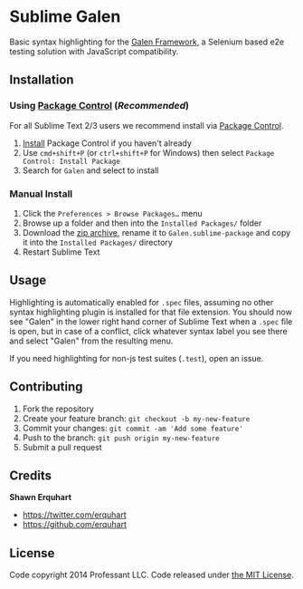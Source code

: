 # Sublime Galen

Basic syntax highlighting for the [Galen Framework][galen], a Selenium based e2e testing solution with JavaScript compatibility.

## Installation

### Using [Package Control][pkgcontrol] (*Recommended*)

For all Sublime Text 2/3 users we recommend install via [Package Control][pkgcontrol].

1. [Install][pkgcontrol-install] Package Control if you haven't already
2. Use `cmd+shift+P` (or `ctrl+shift+P` for Windows) then select `Package Control: Install Package`
3. Search for `Galen` and select to install

### Manual Install

1. Click the `Preferences > Browse Packages…` menu
2. Browse up a folder and then into the `Installed Packages/` folder
3. Download the [zip archive][zip], rename it to `Galen.sublime-package` and copy it into the `Installed Packages/` directory
4. Restart Sublime Text

## Usage

Highlighting is automatically enabled for `.spec` files, assuming no other syntax highlighting plugin is installed for that file extension. You should now see "Galen" in the lower right hand corner of Sublime Text when a `.spec` file is open, but in case of a conflict, click whatever syntax label you see there and select "Galen" from the resulting menu.

If you need highlighting for non-js test suites (`.test`), open an issue.

## Contributing

1. Fork the repository
2. Create your feature branch: `git checkout -b my-new-feature`
3. Commit your changes: `git commit -am 'Add some feature'`
4. Push to the branch: `git push origin my-new-feature`
5. Submit a pull request

## Credits

**Shawn Erquhart**

- <https://twitter.com/erquhart>
- <https://github.com/erquhart>

## License

Code copyright 2014 Professant LLC. Code released under [the MIT License][license].

[galen]: http://galenframework.com
[pkgcontrol]: https://sublime.wbond.net
[pkgcontrol-install]: https://sublime.wbond.net/installation
[zip]: https://github.com/professant/sublime-galen/archive/master.zip
[license]: https://github.com/professant/sublime-galen/blob/master/LICENSE
